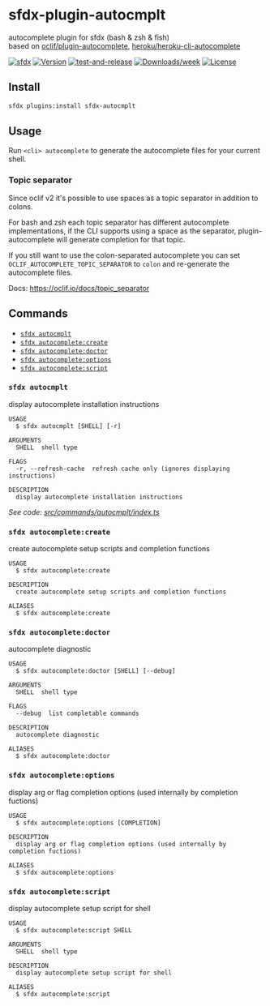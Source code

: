 # sfdx-plugin-autocmplt

autocomplete plugin for sfdx (bash & zsh & fish)  
based on [oclif/plugin-autocomplete](https://github.com/oclif/plugin-autocomplete), [heroku/heroku-cli-autocomplete](https://github.com/heroku/heroku-cli-autocomplete)

[![sfdx](https://img.shields.io/badge/cli-sfdx-brightgreen.svg)](https://developer.salesforce.com/tools/sfdxcli)
[![Version](https://img.shields.io/npm/v/sfdx-autocmplt.svg)](https://npmjs.org/package/sfdx-autocmplt)
[![test-and-release](https://github.com/jayree/sfdx-autocomplete-plugin/actions/workflows/release.yml/badge.svg)](https://github.com/jayree/sfdx-autocomplete-plugin/actions/workflows/release.yml)
[![Downloads/week](https://img.shields.io/npm/dw/sfdx-autocmplt.svg)](https://npmjs.org/package/sfdx-autocmplt)
[![License](https://img.shields.io/npm/l/sfdx-autocmplt.svg)](https://github.com/jayree/sfdx-autocomplete-plugin/blob/master/package.json)

## Install

```bash
sfdx plugins:install sfdx-autocmplt
```

## Usage

Run `<cli> autocomplete` to generate the autocomplete files for your current shell.

### Topic separator
Since oclif v2 it's possible to use spaces as a topic separator in addition to colons.

For bash and zsh each topic separator has different autocomplete implementations, if the CLI supports using a space as the separator, plugin-autocomplete will generate completion for that topic.

If you still want to use the colon-separated autocomplete you can set `OCLIF_AUTOCOMPLETE_TOPIC_SEPARATOR` to `colon` and re-generate the autocomplete files.

Docs: https://oclif.io/docs/topic_separator

## Commands
<!-- commands -->
* [`sfdx autocmplt`](#sfdx-autocmplt)
* [`sfdx autocomplete:create`](#sfdx-autocompletecreate)
* [`sfdx autocomplete:doctor`](#sfdx-autocompletedoctor)
* [`sfdx autocomplete:options`](#sfdx-autocompleteoptions)
* [`sfdx autocomplete:script`](#sfdx-autocompletescript)

### `sfdx autocmplt`

display autocomplete installation instructions

```
USAGE
  $ sfdx autocmplt [SHELL] [-r]

ARGUMENTS
  SHELL  shell type

FLAGS
  -r, --refresh-cache  refresh cache only (ignores displaying instructions)

DESCRIPTION
  display autocomplete installation instructions
```

_See code: [src/commands/autocmplt/index.ts](https://github.com/jayree/sfdx-autocomplete-plugin/blob/v2.9.35/src/commands/autocmplt/index.ts)_

### `sfdx autocomplete:create`

create autocomplete setup scripts and completion functions

```
USAGE
  $ sfdx autocomplete:create

DESCRIPTION
  create autocomplete setup scripts and completion functions

ALIASES
  $ sfdx autocomplete:create
```

### `sfdx autocomplete:doctor`

autocomplete diagnostic

```
USAGE
  $ sfdx autocomplete:doctor [SHELL] [--debug]

ARGUMENTS
  SHELL  shell type

FLAGS
  --debug  list completable commands

DESCRIPTION
  autocomplete diagnostic

ALIASES
  $ sfdx autocomplete:doctor
```

### `sfdx autocomplete:options`

display arg or flag completion options (used internally by completion fuctions)

```
USAGE
  $ sfdx autocomplete:options [COMPLETION]

DESCRIPTION
  display arg or flag completion options (used internally by completion fuctions)

ALIASES
  $ sfdx autocomplete:options
```

### `sfdx autocomplete:script`

display autocomplete setup script for shell

```
USAGE
  $ sfdx autocomplete:script SHELL

ARGUMENTS
  SHELL  shell type

DESCRIPTION
  display autocomplete setup script for shell

ALIASES
  $ sfdx autocomplete:script
```
<!-- commandsstop -->
